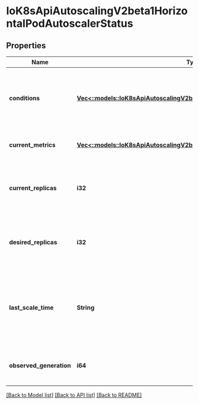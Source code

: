 # IoK8sApiAutoscalingV2beta1HorizontalPodAutoscalerStatus

## Properties
Name | Type | Description | Notes
------------ | ------------- | ------------- | -------------
**conditions** | [**Vec<::models::IoK8sApiAutoscalingV2beta1HorizontalPodAutoscalerCondition>**](io.k8s.api.autoscaling.v2beta1.HorizontalPodAutoscalerCondition.md) | conditions is the set of conditions required for this autoscaler to scale its target, and indicates whether or not those conditions are met. | 
**current_metrics** | [**Vec<::models::IoK8sApiAutoscalingV2beta1MetricStatus>**](io.k8s.api.autoscaling.v2beta1.MetricStatus.md) | currentMetrics is the last read state of the metrics used by this autoscaler. | [optional] 
**current_replicas** | **i32** | currentReplicas is current number of replicas of pods managed by this autoscaler, as last seen by the autoscaler. | 
**desired_replicas** | **i32** | desiredReplicas is the desired number of replicas of pods managed by this autoscaler, as last calculated by the autoscaler. | 
**last_scale_time** | **String** | Time is a wrapper around time.Time which supports correct marshaling to YAML and JSON.  Wrappers are provided for many of the factory methods that the time package offers. | [optional] 
**observed_generation** | **i64** | observedGeneration is the most recent generation observed by this autoscaler. | [optional] 

[[Back to Model list]](../README.md#documentation-for-models) [[Back to API list]](../README.md#documentation-for-api-endpoints) [[Back to README]](../README.md)


